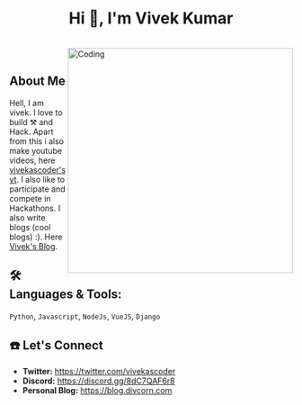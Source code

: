 <h1 align="center">Hi 👋, I'm Vivek Kumar</h1>

</br>
<img align="right" alt="Coding" width="400" src="https://media.giphy.com/media/Y4ak9Ki2GZCbJxAnJD/giphy.gif">
</br>

## **About Me**

Hell, I am vivek. I love to build ⚒️ and Hack. Apart from this i also make youtube videos, here [vivekascoder's yt](https://www.youtube.com/channel/UC1uPwKU2VB9d1COLsyT4_GA). I also like to participate and compete in Hackathons. I also write blogs (cool blogs) :). Here [Vivek's Blog](https://blog.divcorn.com).



## 🛠️ **Languages & Tools:**
`Python`, `Javascript`, `NodeJs`, `VueJS`, `Django`


## ☎️ Let's Connect 
- **Twitter:** https://twitter.com/vivekascoder
- **Discord:** https://discord.gg/8dC7QAF6r8
- **Personal Blog:** https://blog.divcorn.com


